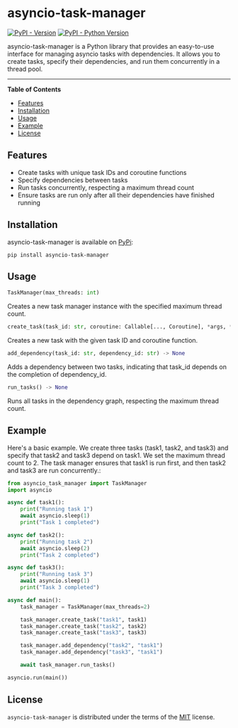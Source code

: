 # asyncio-task-manager

[![PyPI - Version](https://img.shields.io/pypi/v/asyncio-task-manager.svg)](https://pypi.org/project/asyncio-task-manager)
[![PyPI - Python Version](https://img.shields.io/pypi/pyversions/asyncio-task-manager.svg)](https://pypi.org/project/asyncio-task-manager)

asyncio-task-manager is a Python library that provides an easy-to-use interface for managing asyncio tasks with dependencies. It allows you to create tasks, specify their dependencies, and run them concurrently in a thread pool.

---

**Table of Contents**

- [Features](#features)
- [Installation](#installation)
- [Usage](#usage)
- [Example](#example)
- [License](#license)

## Features

- Create tasks with unique task IDs and coroutine functions
- Specify dependencies between tasks
- Run tasks concurrently, respecting a maximum thread count
- Ensure tasks are run only after all their dependencies have finished running

## Installation

asyncio-task-manager is available on [PyPi](https://pypi.org/project/asyncio-task-manager):

```console
pip install asyncio-task-manager
```

## Usage

```python
TaskManager(max_threads: int)
```

Creates a new task manager instance with the specified maximum thread count.

```python
create_task(task_id: str, coroutine: Callable[..., Coroutine], *args, **kwargs) -> None
```

Creates a new task with the given task ID and coroutine function.

```python
add_dependency(task_id: str, dependency_id: str) -> None
```

Adds a dependency between two tasks, indicating that task_id depends on the completion of dependency_id.

```python
run_tasks() -> None
```

Runs all tasks in the dependency graph, respecting the maximum thread count.

## Example

Here's a basic example. We create three tasks (task1, task2, and task3) and specify that task2 and task3 depend on task1. We set the maximum thread count to 2. The task manager ensures that task1 is run first, and then task2 and task3 are run concurrently.:

```python
from asyncio_task_manager import TaskManager
import asyncio

async def task1():
    print("Running task 1")
    await asyncio.sleep(1)
    print("Task 1 completed")

async def task2():
    print("Running task 2")
    await asyncio.sleep(2)
    print("Task 2 completed")

async def task3():
    print("Running task 3")
    await asyncio.sleep(1)
    print("Task 3 completed")

async def main():
    task_manager = TaskManager(max_threads=2)

    task_manager.create_task("task1", task1)
    task_manager.create_task("task2", task2)
    task_manager.create_task("task3", task3)

    task_manager.add_dependency("task2", "task1")
    task_manager.add_dependency("task3", "task1")

    await task_manager.run_tasks()

asyncio.run(main())
```

## License

`asyncio-task-manager` is distributed under the terms of the [MIT](https://spdx.org/licenses/MIT.html) license.
